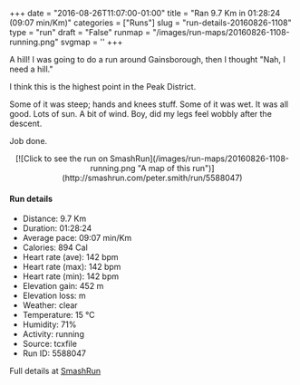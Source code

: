 +++
date = "2016-08-26T11:07:00-01:00"
title = "Ran 9.7 Km in 01:28:24 (09:07 min/Km)"
categories = ["Runs"]
slug = "run-details-20160826-1108"
type = "run"
draft = "False"
runmap = "/images/run-maps/20160826-1108-running.png"
svgmap = '<polyline points="0 47, 3 49, 12 51, 16 51, 22 50, 25 48, 26 48, 27 47, 28 47, 31 48, 32 50, 34 51, 40 49, 40 50, 39 50, 40 51, 48 51, 54 53, 67 52, 74 53, 81 53, 95 51, 98 48, 98 47, 100 46, 97 49, 95 51, 81 53, 73 53, 68 52, 65 52, 55 52, 49 51, 45 50, 40 51, 39 50, 40 49, 40 49, 39 49, 34 50, 32 50, 30 48, 28 47, 23 49, 18 50, 12 51, 6 49, 3 49, 1 48, 0 47">'
+++

A hill!  I was going to do a run around Gainsborough, then I thought "Nah, I need a hill."

I think this is the highest point in the Peak District.

Some of it was steep; hands and knees stuff. Some of it was wet. It was all good. Lots of sun. A bit of wind. Boy, did my legs feel wobbly after the descent. 

Job done. 

<!--more-->

<center>
[![Click to see the run on SmashRun](/images/run-maps/20160826-1108-running.png "A map of this run")](http://smashrun.com/peter.smith/run/5588047)
</center>

#### Run details

* Distance: 9.7 Km
* Duration: 01:28:24
* Average pace: 09:07 min/Km
* Calories: 894 Cal
* Heart rate (ave): 142 bpm
* Heart rate (max): 142 bpm
* Heart rate (min): 142 bpm
* Elevation gain: 452 m
* Elevation loss:  m
* Weather: clear
* Temperature: 15 &deg;C
* Humidity: 71%
* Activity: running
* Source: tcxfile
* Run ID: 5588047

Full details at [SmashRun](http://smashrun.com/peter.smith/run/5588047)